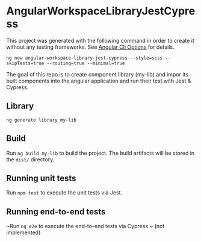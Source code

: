 # AngularWorkspaceLibraryJestCypress

This project was generated with the following command in order to  create it without any testing frameworks. See [Angular Cli Options](https://angular.io/cli/new#options) for details.

`ng new angular-workspace-library-jest-cypress --style=scss --skipTests=true --routing=true --minimal=true`

The goal of this repo is to create component library (my-lib) and impor its built components into the angular application
and run their test with Jest & Cypress.

## Library

`ng generate library my-lib`

## Build

Run `ng build my-lib` to build the project. The build artifacts will be stored in the `dist/` directory.

## Running unit tests

Run `npm test` to execute the unit tests via Jest.

## Running end-to-end tests

~Run `ng e2e` to execute the end-to-end tests via Cypress.~ (not implemented)

